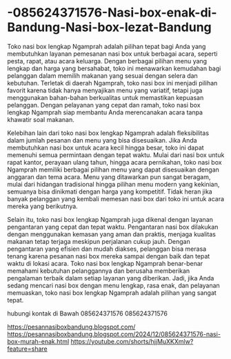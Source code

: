 # -085624371576-Nasi-box-enak-di-Bandung-Nasi-box-lezat-Bandung
Toko nasi box lengkap Ngamprah adalah pilihan tepat bagi Anda yang membutuhkan layanan pemesanan nasi box untuk berbagai acara, seperti pesta, rapat, atau acara keluarga. Dengan berbagai pilihan menu yang lengkap dan harga yang bersahabat, toko ini menawarkan kemudahan bagi pelanggan dalam memilih makanan yang sesuai dengan selera dan kebutuhan. Terletak di daerah Ngamprah, toko nasi box ini menjadi pilihan favorit karena tidak hanya menyajikan menu yang variatif, tetapi juga menggunakan bahan-bahan berkualitas untuk memastikan kepuasan pelanggan. Dengan pelayanan yang cepat dan ramah, toko nasi box lengkap Ngamprah siap membantu Anda merencanakan acara tanpa khawatir soal makanan.

Kelebihan lain dari toko nasi box lengkap Ngamprah adalah fleksibilitas dalam jumlah pesanan dan menu yang bisa disesuaikan. Jika Anda membutuhkan nasi box untuk acara kecil hingga besar, toko ini dapat memenuhi semua permintaan dengan tepat waktu. Mulai dari nasi box untuk rapat kantor, perayaan ulang tahun, hingga acara pernikahan, toko nasi box Ngamprah memiliki berbagai pilihan menu yang dapat disesuaikan dengan anggaran dan tema acara. Menu yang ditawarkan pun sangat beragam, mulai dari hidangan tradisional hingga pilihan menu modern yang kekinian, semuanya bisa dinikmati dengan harga yang kompetitif. Tidak heran jika banyak pelanggan yang kembali memesan nasi box dari toko ini untuk acara mereka yang berikutnya.

Selain itu, toko nasi box lengkap Ngamprah juga dikenal dengan layanan pengantaran yang cepat dan tepat waktu. Pengantaran nasi box dilakukan dengan menggunakan kemasan yang aman dan praktis, menjaga kualitas makanan tetap terjaga meskipun perjalanan cukup jauh. Dengan pengantaran yang efisien dan mudah diakses, pelanggan bisa merasa tenang karena pesanan nasi box mereka sampai dengan baik dan tepat waktu di lokasi acara. Toko nasi box lengkap Ngamprah benar-benar memahami kebutuhan pelanggannya dan berusaha memberikan pengalaman terbaik dalam setiap layanan yang diberikan. Jadi, jika Anda sedang mencari nasi box dengan menu lengkap, rasa enak, dan pelayanan memuaskan, toko nasi box lengkap Ngamprah adalah pilihan yang sangat tepat.

hubungi kontak di Bawah
085624371576
085624371576

https://pesannasiboxbandung.blogspot.com/
https://pesannasiboxbandung.blogspot.com/2024/12/085624371576-nasi-box-murah-enak.html
https://youtube.com/shorts/hjjMuXKXmlw?feature=share

